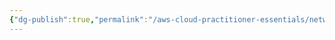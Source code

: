 ```yaml
---
{"dg-publish":true,"permalink":"/aws-cloud-practitioner-essentials/network-access-control-list-acl/"}
---
```


